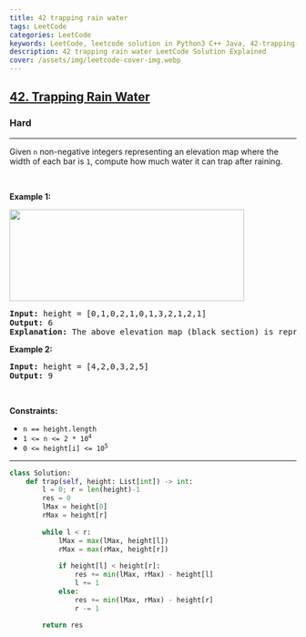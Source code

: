```yaml
---
title: 42 trapping rain water
tags: LeetCode
categories: LeetCode
keywords: LeetCode, leetcode solution in Python3 C++ Java, 42-trapping-rain-water solution
description: 42 trapping rain water LeetCode Solution Explained
cover: /assets/img/leetcode-cover-img.webp
---
```





<h2><a href="https://leetcode.com/problems/trapping-rain-water/">42. Trapping Rain Water</a></h2><h3>Hard</h3><hr><div><p>Given <code>n</code> non-negative integers representing an elevation map where the width of each bar is <code>1</code>, compute how much water it can trap after raining.</p>

<p>&nbsp;</p>
<p><strong>Example 1:</strong></p>
<img src="https://assets.leetcode.com/uploads/2018/10/22/rainwatertrap.png" style="width: 412px; height: 161px;">
<pre><strong>Input:</strong> height = [0,1,0,2,1,0,1,3,2,1,2,1]
<strong>Output:</strong> 6
<strong>Explanation:</strong> The above elevation map (black section) is represented by array [0,1,0,2,1,0,1,3,2,1,2,1]. In this case, 6 units of rain water (blue section) are being trapped.
</pre>

<p><strong>Example 2:</strong></p>

<pre><strong>Input:</strong> height = [4,2,0,3,2,5]
<strong>Output:</strong> 9
</pre>

<p>&nbsp;</p>
<p><strong>Constraints:</strong></p>

<ul>
	<li><code>n == height.length</code></li>
	<li><code>1 &lt;= n &lt;= 2 * 10<sup>4</sup></code></li>
	<li><code>0 &lt;= height[i] &lt;= 10<sup>5</sup></code></li>
</ul>
</div>

---




```python
class Solution:
    def trap(self, height: List[int]) -> int:
        l = 0; r = len(height)-1
        res = 0
        lMax = height[0]
        rMax = height[r]
        
        while l < r:
            lMax = max(lMax, height[l])
            rMax = max(rMax, height[r])
            
            if height[l] < height[r]:
                res += min(lMax, rMax) - height[l]
                l += 1
            else:
                res += min(lMax, rMax) - height[r]
                r -= 1
        
        return res
```
